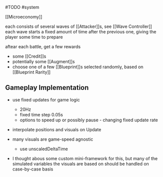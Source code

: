 #TODO 
#system 

[[Microeconomy]]

each consists of several waves of [[Attacker]]s, see [[Wave Controller]]
each wave starts a fixed amount of time after the previous one, giving the player some time to prepare

aftear each battle, get a few rewards 
- some [[Credit]]s
- potentially some [[Augment]]s
- choose one of a few [[Blueprint]]s selected randomly, based on [[Blueprint Rarity]]

## Gameplay Implementation
- use fixed updates for game logic
    - 20Hz
    - fixed time step 0.05s
    - options to speed up or possibly pause - changing fixed update rate
- interpolate positions and visuals on Update
- many visuals are game-speed agnostic 
    - use unscaledDeltaTime

- I thought abous some custom mini-framework for this, but many of the simulated variables the visuals are based on should be handled on case-by-case basis